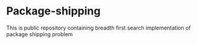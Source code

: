 # Package-shipping
This is public repository containing breadth first search implementation of package shipping problem
